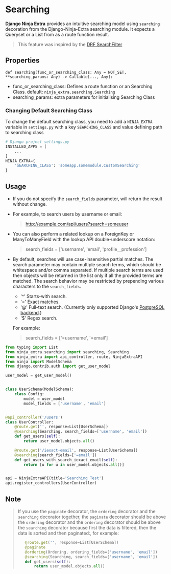 # **Searching**

**Django Ninja Extra** provides an intuitive searching model using `searching` decoration from the Django-Ninja-Extra searching module. It expects a Queryset or a List from as a route function result.

> This feature was inspired by the [DRF SearchFilter](https://www.django-rest-framework.org/api-guide/filtering/#searchfilter)

## **Properties**

`def searching(func_or_searching_class: Any = NOT_SET, **searching_params: Any) -> Callable[..., Any]:`

- func_or_searching_class: Defines a route function or an Searching Class. default: `ninja_extra.searching.Searching`
- searching_params: extra parameters for initialising Searching Class

### Changing Default Searching Class

To change the default searching class, you need to add a `NINJA_EXTRA` variable in `settings.py` with a key `SEARCHING_CLASS` and value defining path to searching class

```python
# Django project settings.py
INSTALLED_APPS = [
    ...
]
NINJA_EXTRA={
    'SEARCHING_CLASS': 'someapp.somemodule.CustomSearching'
}
```

## **Usage**

- If you do not specify the `search_fields` parameter, will return the result without change.
- For example, to search users by username or email:
  > http://example.com/api/users?search=someuser
- You can also perform a related lookup on a ForeignKey or ManyToManyField with the lookup API double-underscore notation:
  > search_fields = ['username', 'email', 'profile__profession']
- By default, searches will use case-insensitive partial matches.  The search parameter may contain multiple search terms, which should be whitespace and/or comma separated.  If multiple search terms are used then objects will be returned in the list only if all the provided terms are matched. The search behavior may be restricted by prepending various characters to the `search_fields`.

  * '^' Starts-with search.
  * '=' Exact matches.
  * '@' Full-text search.  (Currently only supported Django's [PostgreSQL backend](https://docs.djangoproject.com/en/stable/ref/contrib/postgres/search/).)
  * '$' Regex search.

  For example:

    > search_fields = ['=username', '=email']

```python
from typing import List
from ninja_extra.searching import searching, Searching
from ninja_extra import api_controller, route, NinjaExtraAPI
from ninja import ModelSchema
from django.contrib.auth import get_user_model

user_model = get_user_model()


class UserSchema(ModelSchema):
    class Config:
        model = user_model
        model_fields = ['username', 'email']


@api_controller('/users')
class UserController:
    @route.get('', response=List[UserSchema])
    @searching(Searching, search_fields=['username', 'email'])
    def get_users(self):
        return user_model.objects.all()

    @route.get('/iexact-email', response=List[UserSchema])
    @searching(search_fields=['=email'])
    def get_users_with_search_iexact_email(self):
        return [u for u in user_model.objects.all()]


api = NinjaExtraAPI(title='Searching Test')
api.register_controllers(UserController)
```

## Note

> If you use the `paginate` decorator, the `ordering` decorator and the `searching` decorator together, the `paginate` decorator should be above the `ordering` decorator and the `ordering` decorator should be above the `searching` decorator because first the data is filtered, then the data is sorted and then paginated:, for example:
>
> ```python
>    @route.get('', response=List[UserSchema])
>    @paginate
>    @ordering(Ordering, ordering_fields=['username', 'email'])
>    @searching(Searching, search_fields=['username', 'email'])
>    def get_users(self):
>        return user_model.objects.all()
> ```

